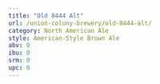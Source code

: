 ```yaml
---
title: "Old 8444 Alt"
url: /union-colony-brewery/old-8444-alt/
category: North American Ale
style: American-Style Brown Ale
abv: 0
ibu: 0
srm: 0
upc: 0
---
```


